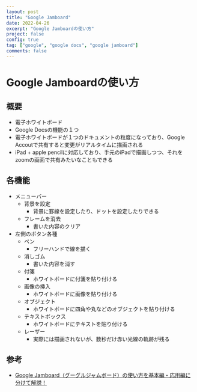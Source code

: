 ```yaml
---
layout: post
title: "Google Jamboard"
date: 2022-04-26
excerpt: "Google Jamboardの使い方"
project: false
config: true
tag: ["google", "google docs", "google jamboard"]
comments: false
---
```


# Google Jamboardの使い方

## 概要
 - 電子ホワイトボード
 - Google Docsの機能の１つ
 - 電子ホワイトボードが１つのドキュメントの粒度になっており、Google Accoutで共有すると変更がリアルタイムに描画される
 - iPad + apple pencilに対応しており、手元のiPadで描画しつつ、それをzoomの画面で共有みたいなこともできる

## 各機能
  - メニューバー
    - 背景を設定
      - 背景に罫線を設定したり、ドットを設定したりできる
    - フレームを消去
      - 書いた内容のクリア
  - 左側のボタン各種
    - ペン
      - フリーハンドで線を描く
    - 消しゴム
      - 書いた内容を消す
    - 付箋
      - ホワイトボードに付箋を貼り付ける
    - 画像の挿入
      - ホワイトボードに画像を貼り付ける
    - オブジェクト
      - ホワイトボードに四角や丸などのオブジェクトを貼り付ける
    - テキストボックス
      - ホワイトボードにテキストを貼り付ける
    - レーザー
      - 実際には描画されないが、数秒だけ赤い光線の軌跡が残る

## 参考
 - [Google Jamboard（グーグルジャムボード）の使い方を基本編・応用編に分けて解説！](https://www.sungrove.co.jp/google-jamboard/)
